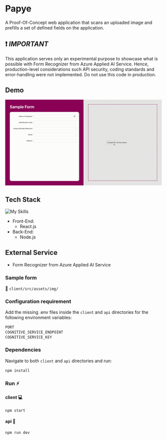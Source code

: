 # Papye

A Proof-Of-Concept web application that scans an uploaded image and prefills a set of defined fields on the application.

## :heavy_exclamation_mark: _IMPORTANT_

This application serves only an experimental purpose to showcase what is possible with Form Recognizer from Azure Applied AI Service. Hence, production-level considerations such API security, coding standards and error-handling were not implemented. Do not use this code in production.

## Demo
![Demo](doc/gif/demo.gif)

## Tech Stack

![My Skills](https://skills.thijs.gg/icons?i=nodejs,react,azure)

- Front-End:
  - React.js
- Back-End:
  - Node.js

## External Service

- Form Recognizer from Azure Applied AI Service

### Sample form

:file_folder: `client/src/assets/img/`

### Configuration requirement

Add the missing .env files inside the `client` and `api` directories for the following environment variables:

```
PORT
COGNITIVE_SERVICE_ENDPOINT
COGNITIVE_SERVICE_KEY
```

### Dependencies

Navigate to both `client` and `api` directories
and run:

```
npm install
```

### Run :zap:

#### client :computer:

```
npm start
```

#### api :rocket:

```
npm run dev
```
